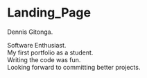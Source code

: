# Landing_Page


Dennis Gitonga.<br>

Software Enthusiast.<br>
My first portfolio as a student.<br>
Writing the code was fun.<br>
Looking forward to committing better projects.<br>

